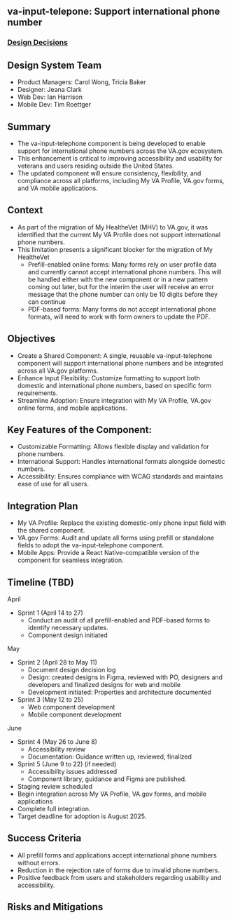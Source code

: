 ## va-input-telepone: Support international phone number 

### [Design Decisions](https://github.com/department-of-veterans-affairs/va.gov-team/blob/master/products/design-system-forms-library/products/components/va-input-telephone/design-decisions.md)

## Design System Team
- Product Managers: Carol Wong, Tricia Baker
- Designer: Jeana Clark
- Web Dev: Ian Harrison
- Mobile Dev: Tim Roettger

## Summary
- The va-input-telephone component is being developed to enable support for international phone numbers across the VA.gov ecosystem.
- This enhancement is critical to improving accessibility and usability for veterans and users residing outside the United States.
- The updated component will ensure consistency, flexibility, and compliance across all platforms, including My VA Profile, VA.gov forms, and VA mobile applications.
  
## Context
- As part of the migration of My HealtheVet (MHV) to VA.gov, it was identified that the current My VA Profile does not support international phone numbers.
- This limitation presents a significant blocker for the migration of My HealtheVet
  - Prefill-enabled online forms: Many forms rely on user profile data and currently cannot accept international phone numbers. This will be handled either with the new component or in a new pattern coming out later, but for the interim the user will receive an error message that the phone number can only be 10 digits before they can continue
  - PDF-based forms: Many forms do not accept international phone formats, will need to work with form owners to update the PDF.

## Objectives
- Create a Shared Component: A single, reusable va-input-telephone component will support international phone numbers and be integrated across all VA.gov platforms.
- Enhance Input Flexibility: Customize formatting to support both domestic and international phone numbers, based on specific form requirements.
- Streamline Adoption: Ensure integration with My VA Profile, VA.gov online forms, and mobile applications.

## Key Features of the Component:
- Customizable Formatting: Allows flexible display and validation for phone numbers.
- International Support: Handles international formats alongside domestic numbers.
- Accessibility: Ensures compliance with WCAG standards and maintains ease of use for all users.

## Integration Plan
- My VA Profile: Replace the existing domestic-only phone input field with the shared component.
- VA.gov Forms: Audit and update all forms using prefill or standalone fields to adopt the va-input-telephone component.
- Mobile Apps: Provide a React Native-compatible version of the component for seamless integration.

## Timeline (TBD)
April 
- Sprint 1 (April 14 to 27)
	- Conduct an audit of all prefill-enabled and PDF-based forms to identify necessary updates.
	- Component design initiated 

May
- Sprint 2 (April 28 to May 11)
	- Document design decision log 
	- Design: created designs in Figma,  reviewed with PO, designers and developers and finalized designs for web and mobile
	- Development initiated: Properties and architecture documented  
- Sprint 3 (May 12 to 25)
	- Web component development 
	- Mobile component development

June
- Sprint 4 (May 26 to June 8)
	- Accessibility review
	- Documentation: Guidance written up, reviewed, finalized
- Sprint 5 (June 9 to 22) (if needed)
	- Accessibility issues addressed
	- Component library, guidance and Figma are published. 
- Staging review scheduled 
- Begin integration across My VA Profile, VA.gov forms, and mobile applications
- Complete full integration.  
- Target deadline for adoption is August 2025.


## Success Criteria
- All prefill forms and applications accept international phone numbers without errors.
- Reduction in the rejection rate of forms due to invalid phone numbers.
- Positive feedback from users and stakeholders regarding usability and accessibility.

## Risks and Mitigations

